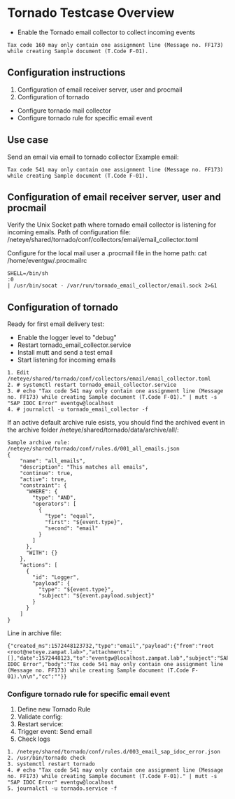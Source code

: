 # Tornado Testcase Overview

- Enable the Tornado email collector to collect incoming events

```
Tax code 160 may only contain one assignment line (Message no. FF173) while creating Sample document (T.Code F-01).
```

## Configuration instructions  

1. Configuration of email receiver server, user and procmail
2. Configuration of tornado
- Configure tornado mail collector
- Configure tornado rule for specific email event

## Use case

Send an email via email to tornado collector
Example email:
```
Tax code 541 may only contain one assignment line (Message no. FF173) while creating Sample document (T.Code F-01).
```


## Configuration of email receiver server, user and procmail

Verify the Unix Socket path where tornado email collector is listening for incoming emails.
Path of configuration file: /neteye/shared/tornado/conf/collectors/email/email_collector.toml

Configure for the local mail user a .procmail file in the home path:
cat /home/eventgw/.procmailrc 
```
SHELL=/bin/sh
:0
| /usr/bin/socat - /var/run/tornado_email_collector/email.sock 2>&1
```

## Configuration of tornado

Ready for first email delivery test:

- Enable the logger level to "debug" 
- Restart tornado_email_collector.service
- Install mutt and send a test email
- Start listening for incoming emails

```
1. Edit /neteye/shared/tornado/conf/collectors/email/email_collector.toml
2. # systemctl restart tornado_email_collector.service
3. # echo "Tax code 541 may only contain one assignment line (Message no. FF173) while creating Sample document (T.Code F-01)." | mutt -s "SAP IDOC Error" eventgw@localhost
4. # journalctl -u tornado_email_collector -f
```

If an active default archive rule esists, you should find the archived event in the archive folder /neteye/shared/tornado/data/archive/all/:

```
Sample archive rule:
/neteye/shared/tornado/conf/rules.d/001_all_emails.json 
{
    "name": "all_emails",
    "description": "This matches all emails",
    "continue": true,
    "active": true,
    "constraint": {
      "WHERE": {
        "type": "AND",
        "operators": [
          {
            "type": "equal",
            "first": "${event.type}",
            "second": "email"
          }
        ]
      },
      "WITH": {}
    },
    "actions": [
      {
        "id": "Logger",
        "payload": {
          "type": "${event.type}",
          "subject": "${event.payload.subject}"
        }
      }
    ]
}
```

Line in archive file:
```
{"created_ms":1572448123732,"type":"email","payload":{"from":"root <root@neteye.zampat.lab>","attachments":[],"date":1572448123,"to":"eventgw@localhost.zampat.lab","subject":"SAP IDOC Error","body":"Tax code 541 may only contain one assignment line (Message no. FF173) while creating Sample document (T.Code F-01).\n\n","cc":""}}
```


### Configure tornado rule for specific email event

1. Define new Tornado Rule
2. Validate config: 
3. Restart service: 
4. Trigger event: Send email
5. Check logs

```
1. /neteye/shared/tornado/conf/rules.d/003_email_sap_idoc_error.json
2. /usr/bin/tornado check
3. systemctl restart tornado
4. # echo "Tax code 541 may only contain one assignment line (Message no. FF173) while creating Sample document (T.Code F-01)." | mutt -s "SAP IDOC Error" eventgw@localhost
5. journalctl -u tornado.service -f
```
























